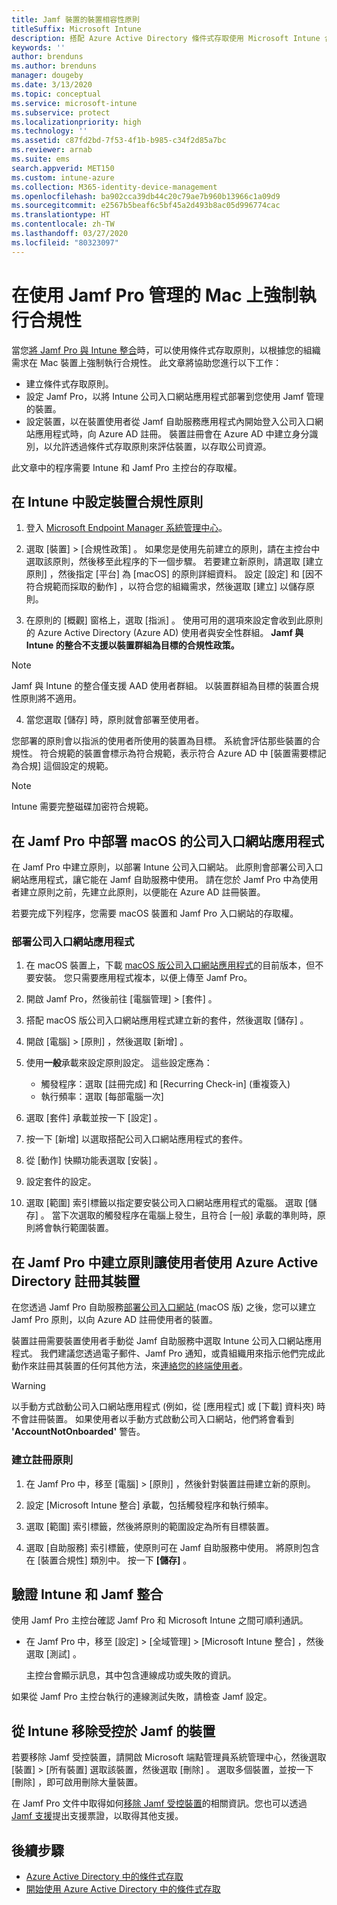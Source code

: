```yaml
---
title: Jamf 裝置的裝置相容性原則
titleSuffix: Microsoft Intune
description: 搭配 Azure Active Directory 條件式存取使用 Microsoft Intune 合規性政策，來協助保護受 Jamf 管理的裝置。
keywords: ''
author: brenduns
ms.author: brenduns
manager: dougeby
ms.date: 3/13/2020
ms.topic: conceptual
ms.service: microsoft-intune
ms.subservice: protect
ms.localizationpriority: high
ms.technology: ''
ms.assetid: c87fd2bd-7f53-4f1b-b985-c34f2d85a7bc
ms.reviewer: arnab
ms.suite: ems
search.appverid: MET150
ms.custom: intune-azure
ms.collection: M365-identity-device-management
ms.openlocfilehash: ba902cca39db44c20c79ae7b960b13966c1a09d9
ms.sourcegitcommit: e2567b5beaf6c5bf45a2d493b8ac05d996774cac
ms.translationtype: HT
ms.contentlocale: zh-TW
ms.lasthandoff: 03/27/2020
ms.locfileid: "80323097"
---
```

# <a name="enforce-compliance-on-macs-managed-with-jamf-pro"></a>在使用 Jamf Pro 管理的 Mac 上強制執行合規性

當您[將 Jamf Pro 與 Intune 整合](conditional-access-integrate-jamf.md)時，可以使用條件式存取原則，以根據您的組織需求在 Mac 裝置上強制執行合規性。  此文章將協助您進行以下工作：  

- 建立條件式存取原則。
- 設定 Jamf Pro，以將 Intune 公司入口網站應用程式部署到您使用 Jamf 管理的裝置。
- 設定裝置，以在裝置使用者從 Jamf 自助服務應用程式內開始登入公司入口網站應用程式時，向 Azure AD 註冊。 裝置註冊會在 Azure AD 中建立身分識別，以允許透過條件式存取原則來評估裝置，以存取公司資源。  
 
此文章中的程序需要 Intune 和 Jamf Pro 主控台的存取權。

## <a name="set-up-device-compliance-policies-in-intune"></a>在 Intune 中設定裝置合規性原則

1. 登入 [Microsoft Endpoint Manager 系統管理中心](https://go.microsoft.com/fwlink/?linkid=2109431)。

2. 選取 [裝置]   > [合規性政策]  。 如果您是使用先前建立的原則，請在主控台中選取該原則，然後移至此程序的下一個步驟。 若要建立新原則，請選取 [建立原則]  ，然後指定 [平台]  為 [macOS]  的原則詳細資料。 設定 [設定]  和 [因不符合規範而採取的動作]  ，以符合您的組織需求，然後選取 [建立]  以儲存原則。

3. 在原則的 [概觀]  窗格上，選取 [指派]  。 使用可用的選項來設定會收到此原則的 Azure Active Directory (Azure AD) 使用者與安全性群組。 **Jamf 與 Intune 的整合不支援以裝置群組為目標的合規性政策。**

> [!NOTE]
> Jamf 與 Intune 的整合僅支援 AAD 使用者群組。 以裝置群組為目標的裝置合規性原則將不適用。

4. 當您選取 [儲存]  時，原則就會部署至使用者。  

您部署的原則會以指派的使用者所使用的裝置為目標。 系統會評估那些裝置的合規性。 符合規範的裝置會標示為符合規範，表示符合 Azure AD 中 [裝置需要標記為合規]  這個設定的規範。  

> [!NOTE]
> Intune 需要完整磁碟加密符合規範。

## <a name="deploy-the-company-portal-app-for-macos-in-jamf-pro"></a>在 Jamf Pro 中部署 macOS 的公司入口網站應用程式

在 Jamf Pro 中建立原則，以部署 Intune 公司入口網站。 此原則會部署公司入口網站應用程式，讓它能在 Jamf 自助服務中使用。 請在您於 Jamf Pro 中為使用者建立原則之前，先建立此原則，以便能在 Azure AD 註冊裝置。  

若要完成下列程序，您需要 macOS 裝置和 Jamf Pro 入口網站的存取權。 

### <a name="to-deploy-the-company-portal-app"></a>部署公司入口網站應用程式  

1. 在 macOS 裝置上，下載 [macOS 版公司入口網站應用程式](https://go.microsoft.com/fwlink/?linkid=862280)的目前版本，但不要安裝。 您只需要應用程式複本，以便上傳至 Jamf Pro。  

2. 開啟 Jamf Pro，然後前往 [電腦管理]   > [套件]  。

3. 搭配 macOS 版公司入口網站應用程式建立新的套件，然後選取 [儲存]  。

4. 開啟 [電腦]   > [原則]  ，然後選取 [新增]  。

5. 使用**一般**承載來設定原則設定。 這些設定應為：
   - 觸發程序：選取 [註冊完成]  和 [Recurring Check-in] (重複簽入) 
   - 執行頻率：選取 [每部電腦一次] 

6. 選取 [套件]  承載並按一下 [設定]  。

7. 按一下 [新增]  以選取搭配公司入口網站應用程式的套件。

8. 從 [動作]  快顯功能表選取 [安裝]  。
9. 設定套件的設定。

10. 選取 [範圍]  索引標籤以指定要安裝公司入口網站應用程式的電腦。 選取 [儲存]  。 當下次選取的觸發程序在電腦上發生，且符合 [一般]  承載的準則時，原則將會執行範圍裝置。

## <a name="create-a-policy-in-jamf-pro-to-have-users-register-their-devices-with-azure-active-directory"></a>在 Jamf Pro 中建立原則讓使用者使用 Azure Active Directory 註冊其裝置  

在您透過 Jamf Pro 自助服務[部署公司入口網站 ](conditional-access-assign-jamf.md#deploy-the-company-portal-app-for-macos-in-jamf-pro) (macOS 版) 之後，您可以建立 Jamf Pro 原則，以向 Azure AD 註冊使用者的裝置。 

裝置註冊需要裝置使用者手動從 Jamf 自助服務中選取 Intune 公司入口網站應用程式。 我們建議您透過電子郵件、Jamf Pro 通知，或貴組織用來指示他們完成此動作來註冊其裝置的任何其他方法，來[連絡您的終端使用者](../fundamentals/end-user-educate.md)。 

> [!WARNING]
> 以手動方式啟動公司入口網站應用程式 (例如，從 [應用程式] 或 [下載] 資料夾) 時不會註冊裝置。 如果使用者以手動方式啟動公司入口網站，他們將會看到 **'AccountNotOnboarded'** 警告。

### <a name="to-create-the-registration-policy"></a>建立註冊原則  

1. 在 Jamf Pro 中，移至 [電腦]   > [原則]  ，然後針對裝置註冊建立新的原則。

2. 設定 [Microsoft Intune 整合]  承載，包括觸發程序和執行頻率。

3. 選取 [範圍]  索引標籤，然後將原則的範圍設定為所有目標裝置。

4. 選取 [自助服務]  索引標籤，使原則可在 Jamf 自助服務中使用。 將原則包含在 [裝置合規性]  類別中。 按一下 **[儲存]** 。

## <a name="validate-intune-and-jamf-integration"></a>驗證 Intune 和 Jamf 整合  

使用 Jamf Pro 主控台確認 Jamf Pro 和 Microsoft Intune 之間可順利通訊。 

- 在 Jamf Pro 中，移至 [設定]   > [全域管理]   > [Microsoft Intune 整合]  ，然後選取 [測試]  。

    主控台會顯示訊息，其中包含連線成功或失敗的資訊。  

如果從 Jamf Pro 主控台執行的連線測試失敗，請檢查 Jamf 設定。 


## <a name="removing-a-jamf-managed-device-from-intune"></a>從 Intune 移除受控於 Jamf 的裝置

若要移除 Jamf 受控裝置，請開啟 Microsoft 端點管理員系統管理中心，然後選取 [裝置]   > [所有裝置]  選取該裝置，然後選取 [刪除]  。  選取多個裝置，並按一下 [刪除]  ，即可啟用刪除大量裝置。

在 Jamf Pro 文件中取得如何[移除 Jamf 受控裝置](https://www.jamf.com/jamf-nation/articles/80/unmanaging-computers-while-preserving-their-inventory-information)的相關資訊。您也可以透過 [Jamf 支援](https://www.jamf.com/support/)提出支援票證，以取得其他支援。 

## <a name="next-steps"></a>後續步驟

- [Azure Active Directory 中的條件式存取](https://docs.microsoft.com/azure/active-directory/active-directory-conditional-access-azure-portal)
- [開始使用 Azure Active Directory 中的條件式存取](https://docs.microsoft.com/azure/active-directory/active-directory-conditional-access-azure-portal-get-started)
